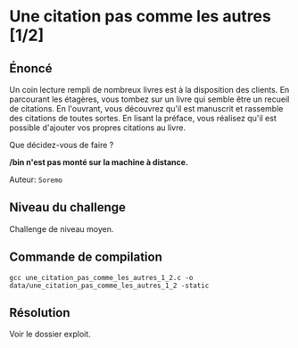 # Une citation pas comme les autres [1/2]

## Énoncé

Un coin lecture rempli de nombreux livres est à la disposition des clients. En parcourant les étagères, vous tombez sur un livre qui semble être un recueil de citations. En l'ouvrant, vous découvrez qu'il est manuscrit et rassemble des citations de toutes sortes. En lisant la préface, vous réalisez qu'il est possible d'ajouter vos propres citations au livre. 

Que décidez-vous de faire ?

**/bin n'est pas monté sur la machine à distance.**

Auteur: `Soremo`

## Niveau du challenge

Challenge de niveau moyen.

## Commande de compilation

`gcc une_citation_pas_comme_les_autres_1_2.c -o data/une_citation_pas_comme_les_autres_1_2 -static`

## Résolution

Voir le dossier exploit.
